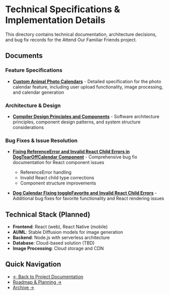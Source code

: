 # Technical Specifications & Implementation Details

This directory contains technical documentation, architecture decisions, and bug fix records for the Attend Our Familiar Friends project.

## Documents

### Feature Specifications
- **[Custom Animal Photo Calendars](Custom-Animal-Photo-Calendars.md)** - Detailed specification for the photo calendar feature, including user upload functionality, image processing, and calendar generation

### Architecture & Design
- **[Compiler Design Principles and Components](Compiler-Design-Principles-and-Components.md)** - Software architecture principles, component design patterns, and system structure considerations

### Bug Fixes & Issue Resolution
- **[Fixing ReferenceError and Invalid React Child Errors in DogTearOffCalendar Component](Fixing-ReferenceError-and-Invalid-React-Child-Errors-in-DogTearOffCalendar-Component.md)** - Comprehensive bug fix documentation for React component issues
  - ReferenceError handling
  - Invalid React child type corrections
  - Component structure improvements

- **[Dog Calendar Fixing toggleFavorite and Invalid React Child Errors](Dog-Calendar-Fixing-toggleFavorite-and-Invalid-React-Child-Errors.md)** - Additional bug fixes for favorite functionality and React rendering issues

## Technical Stack (Planned)

- **Frontend**: React (web), React Native (mobile)
- **AI/ML**: Stable Diffusion models for image generation
- **Backend**: Node.js with serverless architecture
- **Database**: Cloud-based solution (TBD)
- **Image Processing**: Cloud storage and CDN

## Quick Navigation

- [← Back to Project Documentation](../PROJECT.md)
- [Roadmap & Planning →](../roadmap/)
- [Archive →](../archive/)
